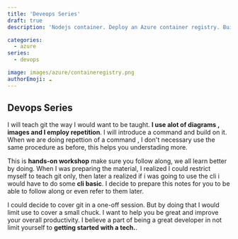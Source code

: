 ```yaml
---
title: 'Deveops Series'
draft: true
description: 'Nodejs container. Deploy an Azure container registry. Building a container image using Azure container Registry'

categories:
  - azure
series:
  - devops

image: images/azure/containeregistry.png
authorEmoji: ☁
---
```


## Devops Series

I will teach git the way I would want to be taught. **I use alot of diagrams , images and I employ repetition**. I will introduce a command and build on it. When we are doing repettion of a command , I don't necessary use the same procedure as before, this helps you understading more.

This is **hands-on workshop** make sure you follow along, we all learn better by doing. When I was preparing the material, I realized I could restrict myself to teach git only, then later a realized if i was going to use the cli i would have to do some **cli basic**. I decide to prepare this notes for you to be able to follow along or even refer to them later.

I could decide to cover git in a one-off session. But by doing that I would limit use to cover a small chuck. I want to help you be great and improve your overall productivity. I believe a part of being a great developer in not limit yourself to **getting started with a tech.**.

